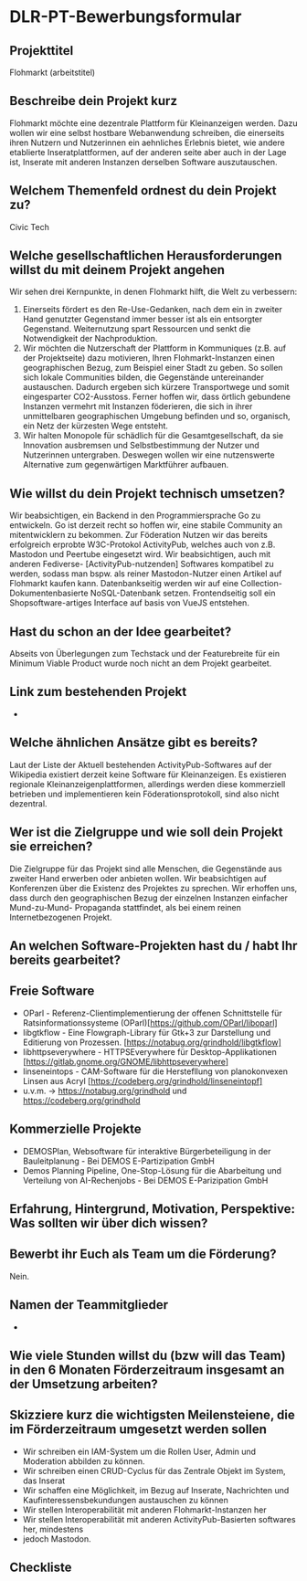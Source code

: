 DLR-PT-Bewerbungsformular
=========================

Projekttitel
------------

Flohmarkt (arbeitstitel)

Beschreibe dein Projekt kurz
----------------------------

Flohmarkt möchte eine dezentrale Plattform für Kleinanzeigen werden. Dazu wollen wir eine
selbst hostbare Webanwendung schreiben, die einerseits ihren Nutzern und Nutzerinnen ein
aehnliches Erlebnis bietet, wie andere etablierte Inseratplattformen, auf der anderen seite
aber auch in der Lage ist, Inserate mit anderen Instanzen derselben Software auszutauschen.

Welchem Themenfeld ordnest du dein Projekt zu?
----------------------------------------------

Civic Tech

Welche gesellschaftlichen Herausforderungen willst du mit deinem Projekt angehen
--------------------------------------------------------------------------------

Wir sehen drei Kernpunkte, in denen Flohmarkt hilft, die Welt zu verbessern:
1. Einerseits fördert es den Re-Use-Gedanken, nach dem ein in zweiter Hand genutzter Gegenstand
immer besser ist als ein entsorgter Gegenstand. Weiternutzung spart Ressourcen und senkt die
Notwendigkeit der Nachproduktion.
2. Wir möchten die Nutzerschaft der Plattform in Kommuniques (z.B. auf der Projektseite) dazu
motivieren, Ihren Flohmarkt-Instanzen einen geographischen Bezug, zum Beispiel einer Stadt zu
geben. So sollen sich lokale Communities bilden, die Gegenstände untereinander austauschen.
Dadurch ergeben sich kürzere Transportwege und somit eingesparter CO2-Ausstoss. Ferner hoffen
wir, dass örtlich gebundene Instanzen vermehrt mit Instanzen föderieren, die sich in ihrer
unmittelbaren geographischen Umgebung befinden und so, organisch, ein Netz der kürzesten Wege
entsteht.
3. Wir halten Monopole für schädlich für die Gesamtgesellschaft, da sie Innovation ausbremsen
und Selbstbestimmung der Nutzer und Nutzerinnen untergraben. Deswegen wollen wir eine 
nutzenswerte Alternative zum gegenwärtigen Marktführer aufbauen.

Wie willst du dein Projekt technisch umsetzen?
----------------------------------------------

Wir beabsichtigen, ein Backend in den Programmiersprache Go zu entwickeln. Go ist derzeit recht
so hoffen wir, eine stabile Community an mitentwicklern zu bekommen. Zur Föderation Nutzen wir
das bereits erfolgreich erprobte W3C-Protokol ActivityPub, welches auch von z.B. Mastodon und
Peertube eingesetzt wird. Wir beabsichtigen, auch mit anderen Fediverse- [ActivityPub-nutzenden]
Softwares kompatibel zu werden, sodass man bspw. als reiner Mastodon-Nutzer einen Artikel
auf Flohmarkt kaufen kann. Datenbankseitig werden wir auf eine Collection-Dokumentenbasierte
NoSQL-Datenbank setzen.
Frontendseitig soll ein Shopsoftware-artiges Interface auf basis von VueJS entstehen.

Hast du schon an der Idee gearbeitet?
-------------------------------------

Abseits von Überlegungen zum Techstack und der Featurebreite für ein Minimum Viable Product
wurde noch nicht an dem Projekt gearbeitet.

Link zum bestehenden Projekt
-----------------------------

- 

Welche ähnlichen Ansätze gibt es bereits?
-----------------------------------------

Laut der Liste der Aktuell bestehenden ActivityPub-Softwares auf der Wikipedia existiert
derzeit keine Software für Kleinanzeigen.
Es existieren regionale Kleinanzeigenplattformen, allerdings werden diese kommerziell
betrieben und implementieren kein Föderationsprotokoll, sind also nicht dezentral.

Wer ist die Zielgruppe und wie soll dein Projekt sie erreichen?
---------------------------------------------------------------

Die Zielgruppe für das Projekt sind alle Menschen, die Gegenstände aus zweiter Hand erwerben
oder anbieten wollen.
Wir beabsichtigen auf Konferenzen über die Existenz des Projektes zu sprechen. Wir erhoffen
uns, dass durch den geographischen Bezug der einzelnen Instanzen einfacher Mund-zu-Mund-
Propaganda stattfindet, als bei einem reinen Internetbezogenen Projekt.

An welchen Software-Projekten hast du / habt Ihr bereits gearbeitet?
--------------------------------------------------------------------

## Freie Software

  * OParl - Referenz-Clientimplementierung der offenen Schnittstelle für Ratsinformationssysteme (OParl)[https://github.com/OParl/liboparl]
  * libgtkflow - Eine Flowgraph-Library für Gtk+3 zur Darstellung und Editierung von Prozessen. [https://notabug.org/grindhold/libgtkflow]
  * libhttpseverywhere - HTTPSEverywhere für Desktop-Applikationen [https://gitlab.gnome.org/GNOME/libhttpseverywhere]
  * linseneintops - CAM-Software für die Herstefllung von planokonvexen Linsen aus Acryl [https://codeberg.org/grindhold/linseneintopf]
  * u.v.m. → https://notabug.org/grindhold und https://codeberg.org/grindhold

## Kommerzielle Projekte

  * DEMOSPlan, Websoftware für interaktive Bürgerbeteiligung in der Bauleitplanung - Bei DEMOS E-Partizipation GmbH
  * Demos Planning Pipeline, One-Stop-Lösung für die Abarbeitung und Verteilung von AI-Rechenjobs - Bei DEMOS E-Parizipation GmbH

Erfahrung, Hintergrund, Motivation, Perspektive: Was sollten wir über dich wissen?
----------------------------------------------------------------------------------

Bewerbt ihr Euch als Team um die Förderung?
-------------------------------------------

Nein.

Namen der Teammitglieder
------------------------

 -

Wie viele Stunden willst du (bzw will das Team) in den 6 Monaten Förderzeitraum insgesamt an der Umsetzung arbeiten?
--------------------------------------------------------------------------------------------------------------------

Skizziere kurz die wichtigsten Meilensteiene, die im Förderzeitraum umgesetzt werden sollen
-------------------------------------------------------------------------------------------

  * Wir schreiben ein IAM-System um die Rollen User, Admin und Moderation abbilden zu können.
  * Wir schreiben einen CRUD-Cyclus für das Zentrale Objekt im System, das Inserat
  * Wir schaffen eine Möglichkeit, im Bezug auf Inserate, Nachrichten und Kaufinteressensbekundungen
    austauschen zu können
  * Wir stellen Interoperabilität mit anderen Flohmarkt-Instanzen her
  * Wir stellen Interoperabilität mit anderen ActivityPub-Basierten softwares her, mindestens
  * jedoch Mastodon.

Checkliste
----------



